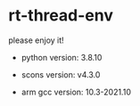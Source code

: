 # rt-thread-env

please enjoy it!

- python version: 3.8.10

- scons version:  v4.3.0

- arm gcc version: 10.3-2021.10

